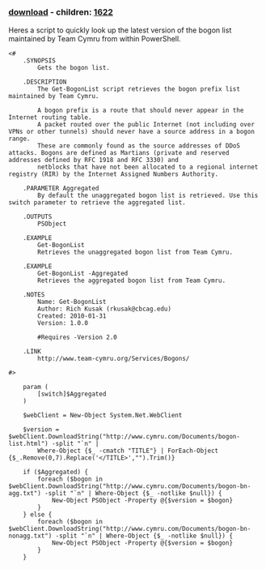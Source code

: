 ﻿---
pid:            1621
poster:         Rich Kusak
title:          
date:           2010-02-01 07:48:37
format:         posh
parent:         0
parent:         0
children:       1622
---

# 

### [download](1621.ps1) - children: [1622](1622.md)

Heres a script to quickly look up the latest version of the bogon list maintained by Team Cymru from within PowerShell.

```posh
<#
	.SYNOPSIS
		Gets the bogon list.
	
	.DESCRIPTION
		The Get-BogonList script retrieves the bogon prefix list maintained by Team Cymru.
		
		A bogon prefix is a route that should never appear in the Internet routing table.
		A packet routed over the public Internet (not including over VPNs or other tunnels) should never have a source address in a bogon range.
		These are commonly found as the source addresses of DDoS attacks. Bogons are defined as Martians (private and reserved addresses defined by RFC 1918 and RFC 3330) and 
		netblocks that have not been allocated to a regional internet registry (RIR) by the Internet Assigned Numbers Authority.
		
	.PARAMETER Aggregated
		By default the unaggregated bogon list is retrieved. Use this switch parameter to retrieve the aggregated list.
	
	.OUTPUTS
		PSObject
	
	.EXAMPLE
		Get-BogonList
		Retrieves the unaggregated bogon list from Team Cymru.
		
	.EXAMPLE
		Get-BogonList -Aggregated
		Retrieves the aggregated bogon list from Team Cymru.
	
	.NOTES
		Name: Get-BogonList
		Author: Rich Kusak (rkusak@cbcag.edu)
		Created: 2010-01-31
		Version: 1.0.0
		
		#Requires -Version 2.0
		
	.LINK
		http://www.team-cymru.org/Services/Bogons/

#>
	
	param (
		[switch]$Aggregated
	)
	
	$webClient = New-Object System.Net.WebClient
	
	$version = $webClient.DownloadString("http://www.cymru.com/Documents/bogon-list.html") -split "`n" |
		Where-Object {$_ -cmatch "TITLE"} | ForEach-Object {$_.Remove(0,7).Replace('</TITLE>',"").Trim()}
	
	if ($Aggregated) {
		foreach ($bogon in $webClient.DownloadString("http://www.cymru.com/Documents/bogon-bn-agg.txt") -split "`n" | Where-Object {$_ -notlike $null}) {
			New-Object PSObject -Property @{$version = $bogon}
		}
	} else {
		foreach ($bogon in $webClient.DownloadString("http://www.cymru.com/Documents/bogon-bn-nonagg.txt") -split "`n" | Where-Object {$_ -notlike $null}) {
			New-Object PSObject -Property @{$version = $bogon}
		}
	}

```
